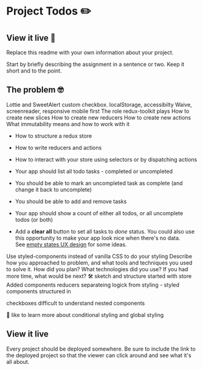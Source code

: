 # Project Todos ✏️

## View it live 👀


Replace this readme with your own information about your project.

Start by briefly describing the assignment in a sentence or two. Keep it short and to the point.

## The problem 🤓
Lottie and SweetAlert custom checkbox. localStorage, accessibilty Waive, screenreader, responsive mobile first
The role redux-toolkit plays
How to create new slices
How to create new reducers
How to create new actions
What immutability means and how to work with it

- How to structure a redux store
- How to write reducers and actions
- How to interact with your store using selectors or by dispatching actions

- Your app should list all todo tasks - completed or uncompleted
- You should be able to mark an uncompleted task as complete (and change it back to uncomplete)
- You should be able to add and remove tasks
- Your app should show a count of either all todos, or all uncomplete todos (or both)
- Add a **clear all** button to set all tasks to *done* status. You could also use this opportunity to make your app look nice when there's no data. See [empty states UX design](https://www.toptal.com/designers/ux/empty-state-ux-design) for some ideas.


Use styled-components instead of vanilla CSS to do your styling
Describe how you approached to problem, and what tools and techniques you used to solve it. How did you plan? What technologies did you use? If you had more time, what would be next?
🛠
sketch and structure
started with store
Added components
reducers
separateing logick from styling - styled components structured in 

checkboxes difficult to understand 
nested components

🧠
like to learn more about conditional styling and global styling


## View it live

Every project should be deployed somewhere. Be sure to include the link to the deployed project so that the viewer can click around and see what it's all about.
